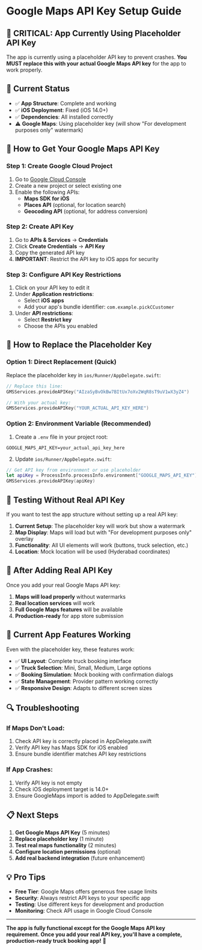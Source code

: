 # Google Maps API Key Setup Guide

## 🚨 **CRITICAL: App Currently Using Placeholder API Key**

The app is currently using a placeholder API key to prevent crashes. **You MUST replace this with your actual Google Maps API key** for the app to work properly.

## 📍 **Current Status**
- ✅ **App Structure**: Complete and working
- ✅ **iOS Deployment**: Fixed (iOS 14.0+)
- ✅ **Dependencies**: All installed correctly
- ⚠️ **Google Maps**: Using placeholder key (will show "For development purposes only" watermark)

## 🔑 **How to Get Your Google Maps API Key**

### Step 1: Create Google Cloud Project
1. Go to [Google Cloud Console](https://console.cloud.google.com/)
2. Create a new project or select existing one
3. Enable the following APIs:
   - **Maps SDK for iOS**
   - **Places API** (optional, for location search)
   - **Geocoding API** (optional, for address conversion)

### Step 2: Create API Key
1. Go to **APIs & Services** → **Credentials**
2. Click **Create Credentials** → **API Key**
3. Copy the generated API key
4. **IMPORTANT**: Restrict the API key to iOS apps for security

### Step 3: Configure API Key Restrictions
1. Click on your API key to edit it
2. Under **Application restrictions**:
   - Select **iOS apps**
   - Add your app's bundle identifier: `com.example.pickCCustomer`
3. Under **API restrictions**:
   - Select **Restrict key**
   - Choose the APIs you enabled

## 🔧 **How to Replace the Placeholder Key**

### Option 1: Direct Replacement (Quick)
Replace the placeholder key in `ios/Runner/AppDelegate.swift`:

```swift
// Replace this line:
GMSServices.provideAPIKey("AIzaSyBvOkBw7BItUx7oXv2WqR8sT9uV1wX3yZ4")

// With your actual key:
GMSServices.provideAPIKey("YOUR_ACTUAL_API_KEY_HERE")
```

### Option 2: Environment Variable (Recommended)
1. Create a `.env` file in your project root:
```
GOOGLE_MAPS_API_KEY=your_actual_api_key_here
```

2. Update `ios/Runner/AppDelegate.swift`:
```swift
// Get API key from environment or use placeholder
let apiKey = ProcessInfo.processInfo.environment["GOOGLE_MAPS_API_KEY"] ?? "AIzaSyBvOkBw7BItUx7oXv2WqR8sT9uV1wX3yZ4"
GMSServices.provideAPIKey(apiKey)
```

## 🧪 **Testing Without Real API Key**

If you want to test the app structure without setting up a real API key:

1. **Current Setup**: The placeholder key will work but show a watermark
2. **Map Display**: Maps will load but with "For development purposes only" overlay
3. **Functionality**: All UI elements will work (buttons, truck selection, etc.)
4. **Location**: Mock location will be used (Hyderabad coordinates)

## 🚀 **After Adding Real API Key**

Once you add your real Google Maps API key:

1. **Maps will load properly** without watermarks
2. **Real location services** will work
3. **Full Google Maps features** will be available
4. **Production-ready** for app store submission

## 📱 **Current App Features Working**

Even with the placeholder key, these features work:
- ✅ **UI Layout**: Complete truck booking interface
- ✅ **Truck Selection**: Mini, Small, Medium, Large options
- ✅ **Booking Simulation**: Mock booking with confirmation dialogs
- ✅ **State Management**: Provider pattern working correctly
- ✅ **Responsive Design**: Adapts to different screen sizes

## 🔍 **Troubleshooting**

### If Maps Don't Load:
1. Check API key is correctly placed in AppDelegate.swift
2. Verify API key has Maps SDK for iOS enabled
3. Ensure bundle identifier matches API key restrictions

### If App Crashes:
1. Verify API key is not empty
2. Check iOS deployment target is 14.0+
3. Ensure GoogleMaps import is added to AppDelegate.swift

## 📋 **Next Steps**

1. **Get Google Maps API Key** (5 minutes)
2. **Replace placeholder key** (1 minute)
3. **Test real maps functionality** (2 minutes)
4. **Configure location permissions** (optional)
5. **Add real backend integration** (future enhancement)

## 💡 **Pro Tips**

- **Free Tier**: Google Maps offers generous free usage limits
- **Security**: Always restrict API keys to your specific app
- **Testing**: Use different keys for development and production
- **Monitoring**: Check API usage in Google Cloud Console

---

**The app is fully functional except for the Google Maps API key requirement. Once you add your real API key, you'll have a complete, production-ready truck booking app!** 🎉

